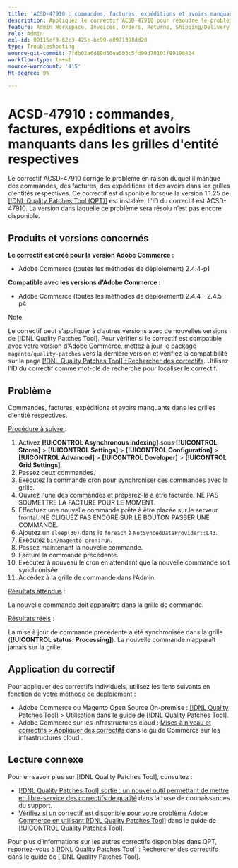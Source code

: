 ```yaml
---
title: 'ACSD-47910 : commandes, factures, expéditions et avoirs manquants dans les grilles d''entités respectives'
description: Appliquez le correctif ACSD-47910 pour résoudre le problème Adobe Commerce en raison duquel il manque des commandes, des factures, des expéditions et des avoirs dans les grilles d'entité respectives.
feature: Admin Workspace, Invoices, Orders, Returns, Shipping/Delivery
role: Admin
exl-id: 09115cf3-62c3-425e-bc99-e8971398dd20
type: Troubleshooting
source-git-commit: 7fdb02a6d89d50ea593c5fd99d78101f89198424
workflow-type: tm+mt
source-wordcount: '415'
ht-degree: 0%

---
```


# ACSD-47910 : commandes, factures, expéditions et avoirs manquants dans les grilles d&#39;entité respectives

Le correctif ACSD-47910 corrige le problème en raison duquel il manque des commandes, des factures, des expéditions et des avoirs dans les grilles d&#39;entités respectives. Ce correctif est disponible lorsque la version 1.1.25 de [[!DNL Quality Patches Tool (QPT)]](https://experienceleague.adobe.com/en/docs/commerce-operations/tools/quality-patches-tool/quality-patches-tool-to-self-serve-quality-patches) est installée. L’ID du correctif est ACSD-47910. La version dans laquelle ce problème sera résolu n’est pas encore disponible.

## Produits et versions concernés

**Le correctif est créé pour la version Adobe Commerce :**
* Adobe Commerce (toutes les méthodes de déploiement) 2.4.4-p1

**Compatible avec les versions d’Adobe Commerce :**
* Adobe Commerce (toutes les méthodes de déploiement) 2.4.4 - 2.4.5-p4

>[!NOTE]
>
>Le correctif peut s’appliquer à d’autres versions avec de nouvelles versions de [!DNL Quality Patches Tool]. Pour vérifier si le correctif est compatible avec votre version d’Adobe Commerce, mettez à jour le package `magento/quality-patches` vers la dernière version et vérifiez la compatibilité sur la page [[!DNL Quality Patches Tool] : Rechercher des correctifs](https://experienceleague.adobe.com/tools/commerce-quality-patches/index.html). Utilisez l’ID du correctif comme mot-clé de recherche pour localiser le correctif.

## Problème

Commandes, factures, expéditions et avoirs manquants dans les grilles d&#39;entité respectives.

<u>Procédure à suivre </u> :

1. Activez **[!UICONTROL Asynchronous indexing]** sous **[!UICONTROL Stores]** > **[!UICONTROL Settings]** > **[!UICONTROL Configuration]** > **[!UICONTROL Advanced]** > **[!UICONTROL Developer]** > **[!UICONTROL Grid Settings]**.
1. Passez deux commandes.
1. Exécutez la commande cron pour synchroniser ces commandes avec la grille.
1. Ouvrez l&#39;une des commandes et préparez-la à être facturée. NE PAS SOUMETTRE LA FACTURE POUR LE MOMENT.
1. Effectuez une nouvelle commande prête à être placée sur le serveur frontal. NE CLIQUEZ PAS ENCORE SUR LE BOUTON PASSER UNE COMMANDE.
1. Ajoutez un `sleep(30)` dans le `foreach` à `NotSyncedDataProvider::L43`.
1. Exécutez `bin/magento cron:run`.
1. Passez maintenant la nouvelle commande.
1. Facture la commande précédente.
1. Exécutez à nouveau le cron en attendant que la nouvelle commande soit synchronisée.
1. Accédez à la grille de commande dans l’Admin.

<u>Résultats attendus</u> :

La nouvelle commande doit apparaître dans la grille de commande.

<u>Résultats réels</u> :

La mise à jour de commande précédente a été synchronisée dans la grille (**[!UICONTROL status: Processing]**). La nouvelle commande n’apparaît jamais sur la grille.

## Application du correctif

Pour appliquer des correctifs individuels, utilisez les liens suivants en fonction de votre méthode de déploiement :

* Adobe Commerce ou Magento Open Source On-premise : [[!DNL Quality Patches Tool] > Utilisation](/help/tools/quality-patches-tool/usage.md) dans le guide de [!DNL Quality Patches Tool].
* Adobe Commerce sur les infrastructures cloud : [Mises à niveau et correctifs > Appliquer des correctifs](https://experienceleague.adobe.com/docs/commerce-cloud-service/user-guide/develop/upgrade/apply-patches.html) dans le guide Commerce sur les infrastructures cloud .

## Lecture connexe

Pour en savoir plus sur [!DNL Quality Patches Tool], consultez :

* [[!DNL Quality Patches Tool] sortie : un nouvel outil permettant de mettre en libre-service des correctifs de qualité](https://experienceleague.adobe.com/en/docs/commerce-operations/tools/quality-patches-tool/quality-patches-tool-to-self-serve-quality-patches) dans la base de connaissances du support.
* [Vérifiez si un correctif est disponible pour votre problème Adobe Commerce en utilisant [!DNL Quality Patches Tool]](/help/tools/quality-patches-tool/patches-available-in-qpt/check-patch-for-magento-issue-with-magento-quality-patches.md) dans le guide de [!UICONTROL Quality Patches Tool].


Pour plus d’informations sur les autres correctifs disponibles dans QPT, reportez-vous à [[!DNL Quality Patches Tool] : Rechercher des correctifs](https://experienceleague.adobe.com/tools/commerce-quality-patches/index.html) dans le guide de [!DNL Quality Patches Tool].
